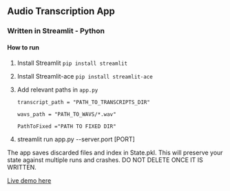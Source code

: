 ## Audio Transcription App 

### Written in Streamlit - Python

#### How to run

1. Install Streamlit `pip install streamlit`
2. Install Streamlit-ace `pip install streamlit-ace`
3. Add relevant paths in `app.py`

      `transcript_path = "PATH_TO_TRANSCRIPTS_DIR"`

      `wavs_path = "PATH_TO_WAVS/*.wav"`

      `PathToFixed ="PATH TO FIXED DIR"`
4. streamlit run app.py --server.port [PORT]

The app saves discarded files and index in State.pkl.
This will preserve your state against multiple runs and crashes.
DO NOT DELETE ONCE IT IS WRITTEN.

[Live demo here](https://s4a.streamlit.io/codeghees/streamlittranscriptionapp/master/app.py/+/)

